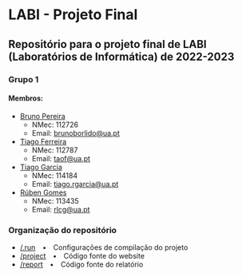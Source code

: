# LABI - Projeto Final
## Repositório para o projeto final de LABI (Laboratórios de Informática) de 2022-2023 
### Grupo 1
#### Membros:
- [Bruno Pereira](https://github.com/brunombp)
  - NMec: 112726
  - Email: [brunoborlido@ua.pt](mailto:brunoborlido@ua.pt)
- [Tiago Ferreira](https://github.com/tiagof-pk)
  - NMec: 112787
  - Email: [taof@ua.pt](mailto:taof@ua.pt)
- [Tiago Garcia](https://github.com/TiagoRG)
  - NMec: 114184
  - Email: [tiago.rgarcia@ua.pt](mailto:tiago.rgarcia@ua.pt)
- [Rúben Gomes](https://github.com/RubenCGomes)
  - NMec: 113435
  - Email: [rlcg@ua.pt](mailto:rlcg@ua.pt)

### Organização do repositório
- [/.run](https://github.com/detiuaveiro/projeto-final-labi2023g1/tree/main/.run)&emsp;&bullet;&emsp;Configurações de compilação do projeto
- [/project](https://github.com/detiuaveiro/projeto-final-labi2023g1/tree/main/project)&emsp;&bullet;&emsp;Código fonte do website
- [/report](https://github.com/detiuaveiro/projeto-final-labi2023g1/tree/main/report)&emsp;&bullet;&emsp;Código fonte do relatório
